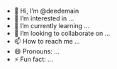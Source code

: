 - 👋 Hi, I’m @deedemain
- 👀 I’m interested in ...
- 🌱 I’m currently learning ...
- 💞️ I’m looking to collaborate on ...
- 📫 How to reach me ...
- 😄 Pronouns: ...
- ⚡ Fun fact: ...

<!---
deedemain/deedemain is a ✨ special ✨ repository because its `README.md` (this file) appears on your GitHub profile.
You can click the Preview link to take a look at your changes.
--->
